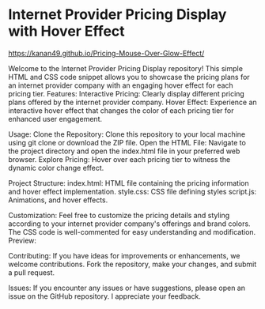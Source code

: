 # Internet Provider Pricing Display with Hover Effect


https://kanan49.github.io/Pricing-Mouse-Over-Glow-Effect/



Welcome to the Internet Provider Pricing Display repository! This simple HTML and CSS code snippet allows you to showcase the pricing plans for an internet provider company with an engaging hover effect for each pricing tier.
Features:
    Interactive Pricing:
        Clearly display different pricing plans offered by the internet provider company.
    Hover Effect:
        Experience an interactive hover effect that changes the color of each pricing tier for enhanced user engagement.

Usage:
    Clone the Repository:
        Clone this repository to your local machine using git clone or download the ZIP file.
    Open the HTML File:
        Navigate to the project directory and open the index.html file in your preferred web browser.
    Explore Pricing:
        Hover over each pricing tier to witness the dynamic color change effect.

Project Structure:
    index.html: HTML file containing the pricing information and hover effect implementation.
    style.css: CSS file defining styles
    script.js: Animations, and hover effects.

Customization:
Feel free to customize the pricing details and styling according to your internet provider company's offerings and brand colors. The CSS code is well-commented for easy understanding and modification.
Preview:

Contributing:
If you have ideas for improvements or enhancements, we welcome contributions. Fork the repository, make your changes, and submit a pull request.

Issues:
If you encounter any issues or have suggestions, please open an issue on the GitHub repository. I appreciate your feedback.
